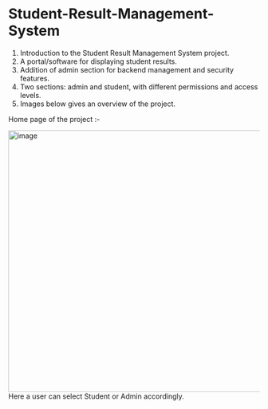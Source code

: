 # Student-Result-Management-System
1. Introduction to the Student Result Management System project.
2. A portal/software for displaying student results.
3. Addition of admin section for backend management and security features.
4. Two sections: admin and student, with different permissions and access levels.
5. Images below gives an overview of the project.

Home page of the project :- 


<img width="525" alt="image" src="https://github.com/SuyashGaneshKadam/Student-Result-Management-System/assets/122480150/719fd95e-38a2-4cf0-a40a-cef35e0251dd">
Here a user can select Student or Admin accordingly.


